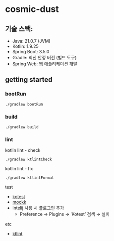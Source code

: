 # cosmic-dust

## 기술 스택:
- Java: 21.0.7 (JVM)
- Kotlin: 1.9.25
- Spring Boot: 3.5.0
- Gradle: 최신 안정 버전 (빌드 도구)
- Spring Web: 웹 애플리케이션 개발

## getting started 
### bootRun
```shell
./gradlew bootRun
```
### build
```shell
./gradlew build
```

### lint
kotlin lint - check
```shell
./gradlew ktlintCheck
```
kotlin lint - fix
```shell
./gradlew ktlintFormat
```

test
- [kotest](https://kotest.io/)
- [mockk](https://mockk.io/)
- intelij 사용 시 플로그인 추가 
  - Preference → Plugins → ‘Kotest’ 검색 → 설치

etc 
- [ktlint](https://github.com/pinterest/ktlint)
